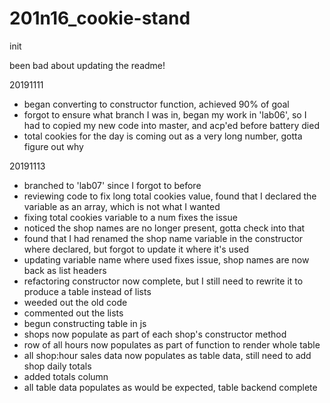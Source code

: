 # 201n16_cookie-stand

init

been bad about updating the readme!

20191111
- began converting to constructor function, achieved 90% of goal
- forgot to ensure what branch I was in, began my work in 'lab06', so I had to copied my new code into master, and acp'ed before battery died
- total cookies for the day is coming out as a very long number, gotta figure out why

20191113
- branched to 'lab07' since I forgot to before
- reviewing code to fix long total cookies value, found that I declared the variable as an array, which is not what I wanted
- fixing total cookies variable to a num fixes the issue
- noticed the shop names are no longer present, gotta check into that
- found that I had renamed the shop name variable in the constructor where declared, but forgot to update it where it's used
- updating variable name where used fixes issue, shop names are now back as list headers
- refactoring constructor now complete, but I still need to rewrite it to produce a table instead of lists
- weeded out the old code
- commented out the lists
- begun constructing table in js
- shops now populate as part of each shop's constructor method
- row of all hours now populates as part of function to render whole table
- all shop:hour sales data now populates as table data, still need to add shop daily totals
- added totals column
- all table data populates as would be expected, table backend complete
